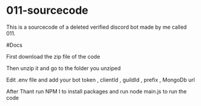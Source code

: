 # 011-sourcecode

This is a sourcecode of a deleted verified discord bot made by me called 011.


#Docs

First download the zip file of the code

Then unzip it and go to the folder you unziped

Edit .env file and add your bot token , clientId , guildId , prefix , MongoDb url

After Thant run NPM I to install packages and run node main.js to run the code
